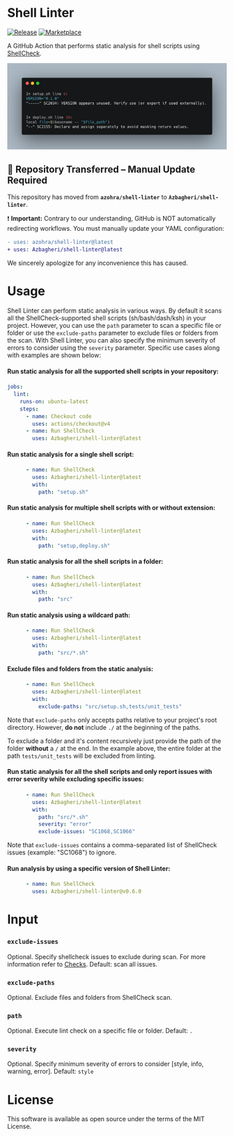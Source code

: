 # Shell Linter

[![Release](https://img.shields.io/github/release/Azbagheri/shell-linter.svg)](https://github.com/Azbagheri/shell-linter/releases)
[![Marketplace](https://img.shields.io/badge/GitHub-Marketplace-red.svg)](https://github.com/marketplace/actions/shell-linter)
<!--[![Actions Status](https://github.com/Azbagheri/shell-linter/workflows/CI-workflow/badge.svg)](https://github.com/Azbagheri/shell-linter/actions?query=branch%3Adevelop)-->


A GitHub Action that performs static analysis for shell scripts using [ShellCheck](https://github.com/koalaman/shellcheck).

![](docs/images/preview.png)

## 🚨 Repository Transferred – Manual Update Required  

This repository has moved from **`azohra/shell-linter`** to **`Azbagheri/shell-linter`**.  

❗ **Important:** Contrary to our understanding, GitHub is NOT automatically redirecting workflows. You must manually update your YAML configuration:  

```diff
- uses: azohra/shell-linter@latest
+ uses: Azbagheri/shell-linter@latest 
```

We sincerely apologize for any inconvenience this has caused.
<br>

# Usage

Shell Linter can perform static analysis in various ways. By default it scans all the ShellCheck-supported shell scripts (sh/bash/dash/ksh) in your project. However, you can use the `path` parameter to scan a specific file or folder or use the `exclude-paths` parameter to exclude files or folders from the scan. With Shell Linter, you can also specify the minimum severity of errors to consider using the `severity` parameter. Specific use cases along with examples are shown below:

#### Run static analysis for all the supported shell scripts in your repository:
```yml
jobs:
  lint:
    runs-on: ubuntu-latest
    steps:
      - name: Checkout code
        uses: actions/checkout@v4
      - name: Run ShellCheck
        uses: Azbagheri/shell-linter@latest
```

#### Run static analysis for a single shell script:
```yml
      - name: Run ShellCheck
        uses: Azbagheri/shell-linter@latest
        with:
          path: "setup.sh"
```

#### Run static analysis for multiple shell scripts **with or without** extension:
```yml
      - name: Run ShellCheck
        uses: Azbagheri/shell-linter@latest
        with:
          path: "setup,deploy.sh"
```

#### Run static analysis for all the shell scripts in a folder:
```yml
      - name: Run ShellCheck
        uses: Azbagheri/shell-linter@latest
        with:
          path: "src"
```

#### Run static analysis using a **wildcard** path:
```yml
      - name: Run ShellCheck
        uses: Azbagheri/shell-linter@latest
        with:
          path: "src/*.sh"
```
#### Exclude files and folders from the static analysis:
```yml
      - name: Run ShellCheck
        uses: Azbagheri/shell-linter@latest
        with:
          exclude-paths: "src/setup.sh,tests/unit_tests" 
```
Note that `exclude-paths` only accepts paths relative to your project's root directory. However, **do not** include `./` at the beginning of the paths. 

To exclude a folder and it's content recursively just provide the path of the folder **without** a `/` at the end. In the example above, the entire folder at the path `tests/unit_tests` will be excluded from linting.

#### Run static analysis for all the shell scripts and only report issues with error severity while excluding specific issues:
```yml
      - name: Run ShellCheck
        uses: Azbagheri/shell-linter@latest
        with:
          path: "src/*.sh"
          severity: "error"
          exclude-issues: "SC1068,SC1066"
```
Note that `exclude-issues` contains a comma-separated list of ShellCheck issues (example: "SC1068") to ignore.

#### Run analysis by using a specific version of Shell Linter:
```yml
      - name: Run ShellCheck
        uses: Azbagheri/shell-linter@v0.6.0
```

# Input

### `exclude-issues`
Optional. Specify shellcheck issues to exclude during scan. For more information refer to [Checks](https://github.com/koalaman/shellcheck/wiki/Checks). Default: scan all issues.

### `exclude-paths`
Optional. Exclude files and folders from ShellCheck scan. 

### `path`
Optional. Execute lint check on a specific file or folder. Default: `.`

### `severity`
Optional. Specify minimum severity of errors to consider [style, info, warning, error]. Default: `style`

# License
This software is available as open source under the terms of the MIT License.

